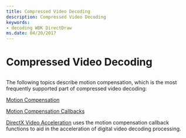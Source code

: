 ```yaml
---
title: Compressed Video Decoding
description: Compressed Video Decoding
keywords:
- decoding WDK DirectDraw
ms.date: 04/20/2017
---
```


# Compressed Video Decoding


## <span id="ddk_compressed_video_decoding_gg"></span><span id="DDK_COMPRESSED_VIDEO_DECODING_GG"></span>


The following topics describe motion compensation, which is the most frequently supported part of compressed video decoding:

[Motion Compensation](motion-compensation.md)

[Motion Compensation Callbacks](motion-compensation-callbacks.md)

[DirectX Video Acceleration](directx-video-acceleration.md) uses the motion compensation callback functions to aid in the acceleration of digital video decoding processing.

 

 





